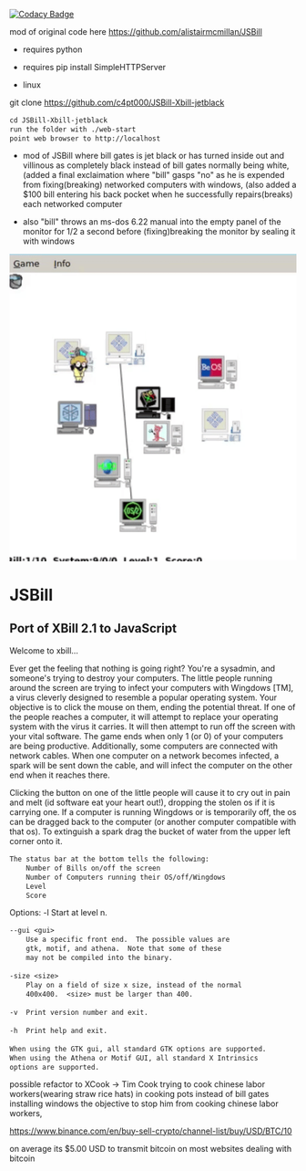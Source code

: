 [![Codacy Badge](https://api.codacy.com/project/badge/Grade/e69b82c1ef434959b89041e3a70d4511)](https://www.codacy.com/app/alistairmcmillan75/JSBill?utm_source=github.com&amp;utm_medium=referral&amp;utm_content=alistairmcmillan/JSBill&amp;utm_campaign=Badge_Grade)


mod of original code here https://github.com/alistairmcmillan/JSBill

* requires python
* requires pip install SimpleHTTPServer

* linux

git clone https://github.com/c4pt000/JSBill-Xbill-jetblack

```
cd JSBill-Xbill-jetblack
run the folder with ./web-start
point web browser to http://localhost
```
* mod of JSBill where bill gates is jet black or has turned inside out and villinous as completely black instead of bill gates normally being white, (added a final exclaimation where "bill" gasps "no" as he is expended from fixing(breaking) networked computers with windows, (also added a $100 bill entering his back pocket when he successfully repairs(breaks) each networked computer

* also "bill" throws an ms-dos 6.22 manual into the empty panel of the monitor for 1/2 a second before (fixing)breaking the monitor by sealing it with windows


<p align="center"><img src="https://github.com/c4pt000/JSBill-Xbill-jetblack/raw/master/animated-out-xbill.gif" width="600"></p>

JSBill
======

Port of XBill 2.1 to JavaScript
-------------------------------

Welcome to xbill...

Ever get the feeling that nothing is going right?  You're a sysadmin,
and someone's trying to destroy your computers.  The little people
running around the screen are trying to infect your computers with
Wingdows [TM], a virus cleverly  designed to resemble a popular
operating system.  Your objective is to click the mouse on them, ending
the potential threat.  If one of the people reaches a computer, it will
attempt to replace your operating system with the virus it carries. It
will then attempt to run off the screen with your vital software.  The
game ends when only 1 (or 0) of your computers are being productive.
Additionally, some computers are connected with network cables.  When
one computer on a network becomes infected, a spark will be sent down
the cable, and will infect the computer on the other end when it reaches
there.

Clicking the button on one of the little people will cause it to cry out
in pain and melt (id software eat your heart out!), dropping the stolen
os if it is carrying one.  If a computer is running Wingdows or is
temporarily off, the os can be dragged back to the computer (or
another computer compatible with that os).  To extinguish a spark drag
the bucket of water from the upper left corner onto it.

	The status bar at the bottom tells the following:
		Number of Bills on/off the screen
		Number of Computers running their OS/off/Wingdows
		Level
		Score

Options:
	-l <n>	Start at level n.

	--gui <gui>
		Use a specific front end.  The possible values are
		gtk, motif, and athena.  Note that some of these
		may not be compiled into the binary.

	-size <size>
		Play on a field of size x size, instead of the normal
		400x400.  <size> must be larger than 400.

	-v	Print version number and exit.

	-h	Print help and exit.

	When using the GTK gui, all standard GTK options are supported.
	When using the Athena or Motif GUI, all standard X Intrinsics
	options are supported.

possible refactor to XCook -> Tim Cook trying to cook chinese labor workers(wearing straw rice hats) in cooking pots instead of bill gates installing windows the objective to stop him from cooking chinese labor workers,


https://www.binance.com/en/buy-sell-crypto/channel-list/buy/USD/BTC/10


on average its $5.00 USD to transmit bitcoin on most websites dealing with bitcoin 




